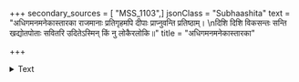 +++
secondary_sources = [ "MSS_1103",]
jsonClass = "Subhaashita"
text = "अधिगमनमनेकास्तारका राजमानाः प्रतिगृहमपि दीपाः प्राप्नुवन्ति प्रतिष्ठाम्।  \nदिशि दिशि विकसन्तः सन्ति खद्योतपोताः सवितरि उदितेऽस्मिन् किं नु लोकैरलोकि॥"
title = "अधिगमनमनेकास्तारका"

+++

<details><summary>Text</summary>

अधिगमनमनेकास्तारका राजमानाः प्रतिगृहमपि दीपाः प्राप्नुवन्ति प्रतिष्ठाम्।  
दिशि दिशि विकसन्तः सन्ति खद्योतपोताः सवितरि उदितेऽस्मिन् किं नु लोकैरलोकि॥
</details>
